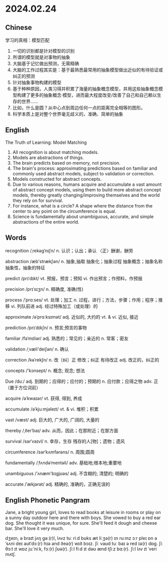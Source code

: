 # 2024.02.24
## Chinese
学习的真相：模型匹配
1. 一切的识别都是针对模型的识别
2. 所谓的模型就是对事物的抽象
3. 大脑基于记忆做出预测，无需精确
4. 大脑的工作过程其实是：基于最熟悉最常用的抽象模型做出近似的有待验证或纠正的预测
5. 针对抽象事物构建的模型
6. 基于种种原因，人类习得并积累了海量的抽象概念模型，并用这些抽象概念模型构建了更多的抽象概念·模型，进而最大程度改变/改善了自己和自己赖以生存的世界……
7. 比如，什么是圆？从中心点到周边任何一点的距离完全相等的图形。
8. 科学本质上是对整个世界毫无歧义的，准确、简单的抽象
## English
The Truth of Learning: Model Matching

1. All recognition is about matching models.
2. Models are abstractions of things.
3. The brain predicts based on memory, not precision.
4. The brain's process: approximating predictions based on familiar and commonly used abstract models, subject to validation or correction.
5. Models constructed for abstract concepts.
6. Due to various reasons, humans acquire and accumulate a vast amount of abstract concept models, using them to build more abstract concept models, thereby greatly changing/improving themselves and the world they rely on for survival.
7. For instance, what is a circle? A shape where the distance from the center to any point on the circumference is equal.
8. Science is fundamentally about unambiguous, accurate, and simple abstractions of the entire world.
## Words
recognition /ˌrekəɡˈnɪʃn/
n. 认识；认出；承认
〈正〉酬谢，酬劳

abstraction /æb'strækʃən/
n. 抽象,抽取
抽象化；抽象过程
抽象概念；抽象名称
抽象性，抽象的特征

predict /prɪˈdɪkt/
vt. 预报，预言；预知
vi. 作出预言；作预料，作预报

precision /prɪˈsɪʒn/
n. 精确度, 准确(性)

process /ˈprɑːses/
vt. 处理；加工
n. 过程，进行；方法，步骤；作用；程序；推移
vi. 列队前进
adj. 经过特殊加工（或处理）的

approximate /əˈprɑːksɪmət/
adj. 近似的, 大约的
vt. & vi. 近似, 接近

prediction /prɪˈdɪkʃn/
n. 预言;预言的事物

familiar /fəˈmɪliər/
adj. 熟悉的；常见的；亲近的
n. 常客；密友

validation /ˌvæli'deiʃən/
n. 确认

correction /kəˈrekʃn/
n. 改〔纠〕正
修改；纠正
有待改正
adj. 改正的，纠正的

concepts /'kɔnsept/
n. 概念; 观念; 想法

Due /duː/
adj. 到期的；应得的；应付的；预期的
n. 应付款；应得之物
adv. 正（置于方位词前）

acquire  /əˈkwaɪər/
vt. 获得, 得到, 养成

accumulate /əˈkjuːmjəleɪt/
vt. & vi. 堆积；积累

vast /væst/
adj. 巨大的, 广大的, 广阔的, 大量的

thereby /ˌðerˈbaɪ/
adv. 从而，因此；在那附近；在那方面

survival /sərˈvaɪvl/
n. 幸存，生存
残存的人[物]；遗物；遗风

circumference  /sərˈkʌmfərəns/
n. 周围;圆周

fundamentally /ˌfʌndəˈmentəli/
adv. 基础地;根本地;重要地

unambiguous /'ʌnæm'bɪgjʊəs/
adj. 不含糊的; 清楚的; 明确的

accurate /ˈækjərət/
adj. 精确的, 准确的，正确无误的
## English Phonetic Pangram
Jane, a bright young girl, loves to read books at leisure in rooms or play on a sunny day outdoor here and there with boys. She vowed to buy a red ear dog. She thought it was unique, for sure. She'll feed it dough and cheese bar. She'll love it very much.

dʒeɪn, ə braɪt jʌŋ gəː(r)l, lʌvz tuː riːd bʊks æt liːʒə(r) ɪn ruːmz ɔːr pleɪ ɒn ə ˈsʌni deɪ aʊtˈdɔː(r) hɪə and ðeə(r) wɪð bɔɪz. ʃiː vaʊd tuː baɪ ə red ɪə(r) dɒg. ʃiː θɔːt ɪt wɒz juːˈniːk, fɔː(r) ʃʊə(r). ʃiːl fiːd ɪt dəʊ ænd tʃiːz bɑː(r). ʃiːl lʌv ɪt ˈveri mʌtʃ.